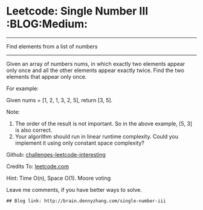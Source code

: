 # Leetcode: Single Number III     :BLOG:Medium:


---

Find elements from a list of numbers  

---

Given an array of numbers nums, in which exactly two elements appear only once and all the other elements appear exactly twice. Find the two elements that appear only once.  

For example:  

Given nums = [1, 2, 1, 3, 2, 5], return [3, 5].  

Note:  
1.  The order of the result is not important. So in the above example, [5, 3] is also correct.
2.  Your algorithm should run in linear runtime complexity. Could you implement it using only constant space complexity?

Github: [challenges-leetcode-interesting](https://github.com/DennyZhang/challenges-leetcode-interesting/tree/master/single-number-iii)  

Credits To: [leetcode.com](https://leetcode.com/problems/single-number-iii/description/)  

Hint: Time O(n), Space O(1). Moore voting  

Leave me comments, if you have better ways to solve.  

    ## Blog link: http://brain.dennyzhang.com/single-number-iii